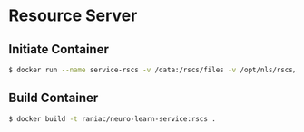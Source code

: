 # Resource Server

## Initiate Container

```bash
$ docker run --name service-rscs -v /data:/rscs/files -v /opt/nls/rscs/log:/rscs/log -p 7140:80 -d raniac/neuro-learn-service:rscs
```

## Build Container

```bash
$ docker build -t raniac/neuro-learn-service:rscs .
```